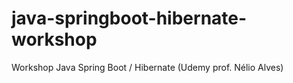 # java-springboot-hibernate-workshop
Workshop Java Spring Boot / Hibernate (Udemy prof. Nélio Alves)
